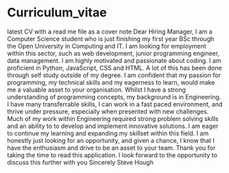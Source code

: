 # Curriculum_vitae
latest CV with a read me file as a cover note
Dear Hiring Manager,
I am a Computer Science student who is just finishing my first year BSc through the Open University in Computing and IT. I am looking for employment within this sector, such as web development, junior programming engineer, data management. I am highly motivated and passionate about coding. I am proficient in Python, JavaScript, CSS and HTML. A lot of this has been done through self study outside of my degree. I am confident that my passion for programming, my technical skills and my eagerness to learn, would make me a valuable asset to your organisation.
Whilst I have a strong understanding of programming concepts, my background is in Engineering. I have many transferrable skills, I can work in a fast paced environment, and thrive under pressure, especially when presented with new challenges. Much of my work within Engineering required strong problem solving skills and an ability to to develop and implement innovative solutions.
I am eager to continue my learning and expanding my skillset within this field. I am honestly just looking for an opportunity, and given a chance, I know that I have the enthusiasm and drive to be an asset to your team.
Thank you for taking the time to read this application. I look forward to the opportunity to discuss this further with you
Sincerely
Steve Hough
